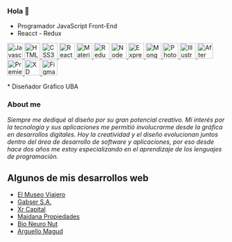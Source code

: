 ### Hola 👋
* Programador JavaScript Front-End
* Reacct - Redux 
<p align="left" dir="auto">
    <a href="https://developer.mozilla.org/en-US/docs/Web/JavaScript" rel="nofollow">
        <img src="https://raw.githubusercontent.com/danielcranney/readme-generator/main/public/icons/skills/javascript-colored.svg" width="36" height="36" alt="Javascript" style="max-width: 100%;">
    </a>
    <a href="https://developer.mozilla.org/en-US/docs/Glossary/HTML5" rel="nofollow">
        <img src="https://raw.githubusercontent.com/danielcranney/readme-generator/main/public/icons/skills/html5-colored.svg" width="36" height="36" alt="HTML5" style="max-width: 100%;">
    </a>
    <a href="https://www.w3.org/TR/CSS/#css" rel="nofollow">
        <img src="https://raw.githubusercontent.com/danielcranney/readme-generator/main/public/icons/skills/css3-colored.svg" width="36" height="36" alt="CSS3" style="max-width: 100%;">
    </a>
    <a href="https://reactjs.org/" rel="nofollow">
        <img src="https://raw.githubusercontent.com/danielcranney/readme-generator/main/public/icons/skills/react-colored.svg" width="36" height="36" alt="React" style="max-width: 100%;">
    </a>
    <a href="https://mui.com/" rel="nofollow">
        <img src="https://raw.githubusercontent.com/danielcranney/readme-generator/main/public/icons/skills/materialui-colored.svg" width="36" height="36" alt="Material UI" style="max-width: 100%;">
    </a>
    <a href="https://redux.js.org/" rel="nofollow">
        <img src="https://raw.githubusercontent.com/danielcranney/readme-generator/main/public/icons/skills/redux-colored.svg" width="36" height="36" alt="Redux" style="max-width: 100%;">
    </a>
    <a href="https://nodejs.org/en/" rel="nofollow">
        <img src="https://raw.githubusercontent.com/danielcranney/readme-generator/main/public/icons/skills/nodejs-colored.svg" width="36" height="36" alt="NodeJS" style="max-width: 100%;">
    </a>
    <a href="https://expressjs.com/" rel="nofollow">
        <img src="https://raw.githubusercontent.com/danielcranney/readme-generator/main/public/icons/skills/express-colored.svg" width="36" height="36" alt="Express" style="max-width: 100%;">
    </a>
    <a href="https://www.mongodb.com/" rel="nofollow">
        <img src="https://raw.githubusercontent.com/danielcranney/readme-generator/main/public/icons/skills/mongodb-colored.svg" width="36" height="36" alt="MongoDB" style="max-width: 100%;">
    </a>
    <a href="https://www.adobe.com/uk/products/photoshop.html" rel="nofollow">
        <img src="https://raw.githubusercontent.com/danielcranney/readme-generator/main/public/icons/skills/photoshop-colored.svg" width="36" height="36" alt="Photoshop" style="max-width: 100%;">
    </a>
    <a href="/ketzal88/ketzal88/blob/main/adobe.com/uk/products/illustrator.html">
        <img src="https://raw.githubusercontent.com/danielcranney/readme-generator/main/public/icons/skills/illustrator-colored.svg" width="36" height="36" alt="Illustrator" style="max-width: 100%;">
    </a>
    <a href="https://www.adobe.com/uk/products/aftereffects.html" rel="nofollow">
        <img src="https://raw.githubusercontent.com/danielcranney/readme-generator/main/public/icons/skills/aftereffects-colored.svg" width="36" height="36" alt="After Effects" style="max-width: 100%;">
    </a>
    <a href="https://www.adobe.com/uk/products/premiere.html" rel="nofollow">
        <img src="https://raw.githubusercontent.com/danielcranney/readme-generator/main/public/icons/skills/premierepro-colored.svg" width="36" height="36" alt="Premiere Pro" style="max-width: 100%;">
    </a>
    <a href="https://www.adobe.com/uk/products/xd.html" rel="nofollow">
        <img src="https://raw.githubusercontent.com/danielcranney/readme-generator/main/public/icons/skills/xd-colored.svg" width="36" height="36" alt="XD" style="max-width: 100%;">
    </a>
    <a href="https://www.figma.com/" rel="nofollow"
        ><img src="https://raw.githubusercontent.com/danielcranney/readme-generator/main/public/icons/skills/figma-colored.svg" width="36" height="36" alt="Figma" style="max-width: 100%;">
    </a>
</p>
* Diseñador Gráfico UBA

### About me

_Siempre me dediqué al diseño por su gran potencial creativo. Mi interés por la tecnología y sus aplicaciones me permitió involucrarme desde la gráfica en desarrollos digitales. Hoy la creatividad y el diseño evolucionan juntos dentro del área de desarrollo de software y aplicaciones, por eso desde hace dos años me estoy especializando en el aprendizaje de los lenguajes de programación._

## Algunos de mis desarrollos web
* [El Museo Viajero](https://elmuseoviajero.com.ar)
* [Gabser S.A.](http://www.gabser.com.ar/)
* [Xr Capital](https://thexrc.com/)
* [Maidana Propiedades](https://maidanapropiedades.com.ar/)
* [Bio Neuro Nut](https://neuronut.com.ar/)
* [Arguello Magud](http://www.arguellomagud.com.ar/)


<!--
**clod2008/clod2008** is a ✨ _special_ ✨ repository because its `README.md` (this file) appears on your GitHub profile.

Here are some ideas to get you started:

- 🔭 I’m currently working on ...
- 🌱 I’m currently learning ...
- 👯 I’m looking to collaborate on ...
- 🤔 I’m looking for help with ...
- 💬 Ask me about ...
- 📫 How to reach me: ...
- 😄 Pronouns: ...
- ⚡ Fun fact: ...
-->
